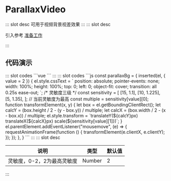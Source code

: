 # ParallaxVideo

<ContainerBox title="介绍">
::: slot desc
可用于视频背景视差效果
:::
</ContainerBox>

<ContainerBox title="使用">
::: slot desc

引入参考 [准备工作](/Directives/base/start.html#准备工作)

:::
</ContainerBox>

## 代码演示

<ContainerBox title="基础用法">
<div class="demoBox">
<Directives-ParallaxVideo-index />
</div>

<ShowCode>
::: slot codes
```vue
<template>
  <div class="ParallaxVideo">
    <video v-parallaxBg autoplay src="./video/bg.mp4" loop muted></video>
  </div>
</template>
<style scoped>
.ParallaxVideo {
  position: relative;
  width: 100%;
  height: 50vh;
  overflow: hidden;
}
</style>
```
:::
</ShowCode>

<ShowCode iskey>
::: slot codes
```js
const parallaxBg = {
  inserted(el, { value = 2 }) {
    el.style.cssText = `
      position: absolute;
      pointer-events: none;
      width: 100%;
      height: 100%;
      top: 0;
      left: 0;
      object-fit: cover;
      transition: all 0.25s ease-out;
    `;
    /* 灵敏度三级 */
    const sensitivity = [
      [15, 1.1],
      [10, 1.225],
      [5, 1.35],
    ];
    // 当前灵敏度为最高
    const multiple = sensitivity[value][0];
    function transformElement(x, y) {
      let box = el.getBoundingClientRect();
      let calcY = (box.height / 2 - (y - box.y)) / multiple;
      let calcX = (box.width / 2 - (x - box.x)) / multiple;
      el.style.transform = `translateY(${calcY}px) translateX(${calcX}px) scale(${sensitivity[value][1]})`;
    }
    el.parentElement.addEventListener("mousemove", (e) => {
      requestAnimationFrame(function () {
        transformElement(e.clientX, e.clientY);
      });
    });
  },
}
```
:::
</ShowCode>
</ContainerBox>

<ContainerBox title="value">
::: slot desc

| 说明                       | 类型   | 默认值 |
| -------------------------- | ------ | ------ |
| 灵敏度，0-2，2为最高灵敏度 | Number | 2      |

:::
</ContainerBox>